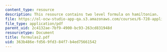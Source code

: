 ```yaml
---
content_type: resource
description: This resource contains two level formula on hamiltonian.
file: https://ol-ocw-studio-app-qa.s3.amazonaws.com/courses/6-728-applied-quantum-and-statistical-physics-fall-2006/363b486efd569fd384f7b4ed75661542_formulas2.pdf
file_type: application/pdf
parent_uid: 2c4132ae-7bf9-4900-bc93-263cd831948d
resourcetype: Document
title: formulas2.pdf
uid: 363b486e-fd56-9fd3-84f7-b4ed75661542
---
```

